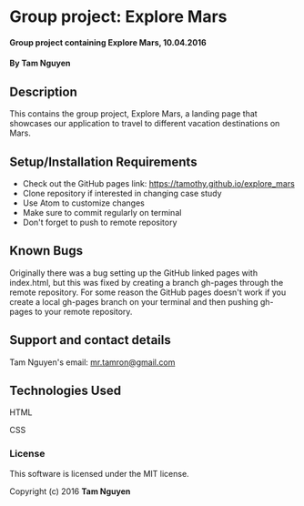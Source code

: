 # Group project: Explore Mars

#### Group project containing Explore Mars, 10.04.2016

#### By Tam Nguyen

## Description

This contains the group project, Explore Mars, a landing page that showcases our application to travel to different vacation destinations on Mars.

## Setup/Installation Requirements

* Check out the GitHub pages link: https://tamothy.github.io/explore_mars
* Clone repository if interested in changing case study
* Use Atom to customize changes
* Make sure to commit regularly on terminal
* Don't forget to push to remote repository

## Known Bugs

Originally there was a bug setting up the GitHub linked pages with index.html, but this was fixed by creating a branch gh-pages through the remote repository. For some reason the GitHub pages doesn't work if you create a local gh-pages branch on your terminal and then pushing gh-pages to your remote repository.

## Support and contact details

Tam Nguyen's email: mr.tamron@gmail.com

## Technologies Used

HTML

CSS

### License

This software is licensed under the MIT license.

Copyright (c) 2016 **Tam Nguyen**
